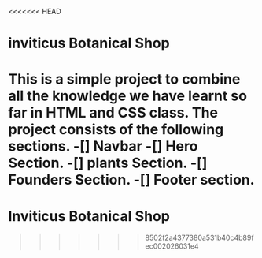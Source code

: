 <<<<<<< HEAD
# inviticus Botanical Shop

This is a simple  project to combine all the knowledge we have learnt so far in HTML and CSS class.
The project consists of the following sections. 
-[] Navbar
-[] Hero Section.
-[] plants Section.
-[] Founders Section.
-[] Footer section.
=======
# Inviticus Botanical Shop
>>>>>>> 8502f2a4377380a531b40c4b89fec002026031e4
